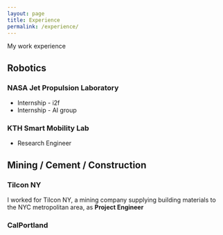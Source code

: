 ```yaml
---
layout: page
title: Experience
permalink: /experience/
---
```


My work experience

## Robotics


### NASA Jet Propulsion Laboratory

 * Internship - i2f
 * Internship - AI group

### KTH Smart Mobility Lab

* Research Engineer

## Mining / Cement / Construction

### Tilcon NY

I worked for Tilcon NY, a mining company supplying building
materials to the NYC metropolitan area, as **Project Engineer**


### CalPortland
